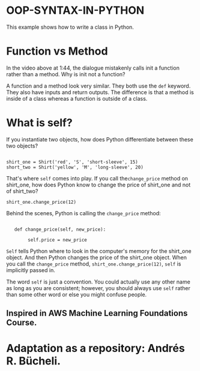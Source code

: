 # OOP-SYNTAX-IN-PYTHON

This example shows how to write a class in Python.

# Function vs Method
In the video above at 1:44, the dialogue mistakenly calls init a function rather than a method. Why is init not a function?

A function and a method look very similar. They both use the <code>def</code> keyword. They also have inputs and return outputs. The difference is that a method is inside of a class whereas a function is outside of a class.

# What is self?
If you instantiate two objects, how does Python differentiate between these two objects?

<pre><code>
shirt_one = Shirt('red', 'S', 'short-sleeve', 15)
short_two = Shirt('yellow', 'M', 'long-sleeve', 20)
</code></pre>

That's where <code>self</code> comes into play. If you call the<code>change_price</code> method on shirt_one, how does Python know to change the price of shirt_one and not of 
shirt_two?

<code>shirt_one.change_price(12)</code>

Behind the scenes, Python is calling the <code>change_price</code> method:

<pre><code>
   def change_price(self, new_price):

        self.price = new_price
</code></pre>

<code>Self</code> tells Python where to look in the computer's memory for the shirt_one object. And then Python changes the price of the shirt_one object. When you call the 
<code>change_price</code> method, <code>shirt_one.change_price(12)</code>, <code>self</code> is implicitly passed in.

The word <code>self</code> is just a convention. You could actually use any other name as long as you are consistent; however, you should always use <code>self</code> rather than some other word or else you might confuse people.

## Inspired in AWS Machine Learning Foundations Course.

# Adaptation as a repository: Andrés R. Bücheli.
